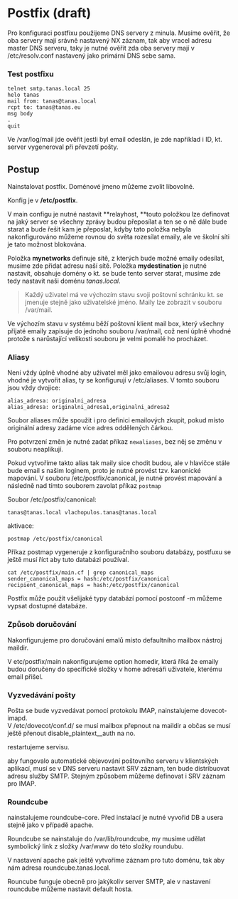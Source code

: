 # Postfix \(draft\)

Pro konfiguraci postfixu použijeme DNS servery z minula. Musíme ověřit, že oba servery mají srávně nastavený NX záznam, tak aby vracel adresu master DNS serveru, taky je nutné ověřit zda oba servery mají v /etc/resolv.conf nastavený jako primární DNS sebe sama.

### Test postfixu

```text
telnet smtp.tanas.local 25
helo tanas
mail from: tanas@tanas.local
rcpt to: tanas@tanas.eu
msg body
.
quit
```

Ve /var/log/mail jde ověřit jestli byl email odeslán, je zde například i ID, kt. server vygeneroval při převzetí pošty.

## Postup

Nainstalovat postfix. Doménové jmeno můžeme zvolit libovolné.

Konfig je v **/etc/postfix**.

V main configu je nutné nastavit **relayhost, **touto položkou lze definovat na jaký server se všechny zprávy budou přeposílat a ten se o ně dále bude starat a bude řešit kam je přeposlat, kdyby tato položka nebyla nakonfigurováno můžeme rovnou do světa rozesílat emaily, ale ve školní síti je tato možnost blokována.

Položka **mynetworks** definuje sítě, z kterých bude možné emaily odesílat, musíme zde přidat adresu naší sítě. Položka **mydestination** je nutné nastavit, obsahuje domény o kt. se bude tento server starat, musíme zde tedy nastavit naši doménu _tanas.local_.

> Každý uživatel má ve výchozím stavu svoji poštovní schránku kt. se jmenuje stejně jako uživatelské jméno. Maily lze zobrazit v souboru /var/mail.

Ve výchozím stavu v systému běží poštovní klient mail box, který všechny přijaté emaily zapisuje do jednoho souboru /var/mail, což není úplně vhodné protože s narůstající velikosti souboru je velmi pomalé ho procházet.

### Aliasy

Není vždy úplně vhodné aby uživatel měl jako emailovou adresu svůj login, vhodné je vytvořit alias, ty se konfigurují v /etc/aliases. V tomto souboru jsou vždy dvojice:

```text
alias_adresa: originalni_adresa
alias_adresa: originalni_adresa1,originalni_adresa2
```

Soubor aliases může spoužit i pro definici emailových zkupit, pokud místo originální adresy zadáme více adres oddělených čárkou.

Pro potvrzení změn je nutné zadat příkaz `newaliases`, bez něj se změnu v souboru neaplikují.

Pokud vytvoříme takto alias tak maily sice chodit budou, ale v hlavičce stále bude email s našim loginem, proto je nutné provést tzv. kanonické mapování. V souboru /etc/postfix/canonical, je nutné provést mapování a následně nad tímto souborem zavolat příkaz `postmap`

Soubor /etc/postfix/canonical:

```text
tanas@tanas.local vlachopulos.tanas@tanas.local
```

aktivace:

```text
postmap /etc/postfix/canonical
```

Příkaz postmap vygeneruje z konfiguračního souboru databázy, postfuxu se ještě musí říct aby tuto databázi používal.

```text
cat /etc/postfix/main.cf | grep canonical_maps
sender_canonical_maps = hash:/etc/postfix/canonical
recipient_canonical_maps = hash:/etc/postfix/canonical
```

Postfix může použít všelijaké typy databází pomocí postconf -m můžeme vypsat dostupné databáze.

### Způsob doručování

Nakonfigurujeme pro doručování emalů místo defaultního mailbox nástroj maildir.

V etc/postfix/main nakonfigurujeme option homedir, která říká že emaily budou doručeny do specifické složky v home adresáři uživatele, kterému email přišel.

### Vyzvedávání pošty

Pošta se bude vyzvedávat pomocí protokolu IMAP, nainstalujeme dovecot-imapd.  
V /etc/dovecot/conf.d/ se musí mailbox přepnout na maildir a občas se musí ještě přenout disable_plaintext_\_auth na no.

restartujeme servisu.

aby fungovalo automatické objevování poštovního serveru v klientských aplikací, musí se v DNS serveru nastavit SRV záznam, ten bude distribuovat adresu služby SMTP. Stejným způsobem můžeme definovat i SRV záznam pro IMAP.

### Roundcube

nainstalujeme roundcube-core. Před instalací je nutné vyvořid DB a usera stejně jako v případě apache.

Roundcube se nainstaluje do /var/lib/roundcube, my musíme udělat symbolický link z složky /var/www do této složky roundubu.

V nastavení apache pak ještě vytvoříme záznam pro tuto doménu, tak aby nám adresa roundcube.tanas.local.

Rouncube funguje obecně pro jakýkoliv server SMTP, ale v nastavení rouncdube můžeme nastavit default hosta.

